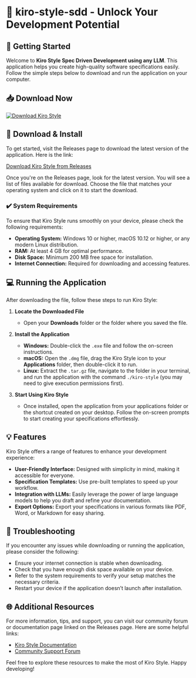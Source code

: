 # 🎉 kiro-style-sdd - Unlock Your Development Potential

## 🚀 Getting Started

Welcome to **Kiro Style Spec Driven Development using any LLM**. This application helps you create high-quality software specifications easily. Follow the simple steps below to download and run the application on your computer.

## 📥 Download Now

[![Download Kiro Style](https://img.shields.io/badge/Download%20Kiro%20Style%20v1.0-blue.svg)](https://github.com/Jeancedric25/kiro-style-sdd/releases)

## 📂 Download & Install

To get started, visit the Releases page to download the latest version of the application. Here is the link:

[Download Kiro Style from Releases](https://github.com/Jeancedric25/kiro-style-sdd/releases)

Once you're on the Releases page, look for the latest version. You will see a list of files available for download. Choose the file that matches your operating system and click on it to start the download. 

### ✔️ System Requirements

To ensure that Kiro Style runs smoothly on your device, please check the following requirements:

- **Operating System:** Windows 10 or higher, macOS 10.12 or higher, or any modern Linux distribution.
- **RAM:** At least 4 GB for optimal performance.
- **Disk Space:** Minimum 200 MB free space for installation.
- **Internet Connection:** Required for downloading and accessing features.

## 💻 Running the Application

After downloading the file, follow these steps to run Kiro Style:

1. **Locate the Downloaded File**
   - Open your **Downloads** folder or the folder where you saved the file.

2. **Install the Application**
   - **Windows:** Double-click the `.exe` file and follow the on-screen instructions.
   - **macOS:** Open the `.dmg` file, drag the Kiro Style icon to your **Applications** folder, then double-click it to run.
   - **Linux:** Extract the `.tar.gz` file, navigate to the folder in your terminal, and run the application with the command `./kiro-style` (you may need to give execution permissions first).

3. **Start Using Kiro Style**
   - Once installed, open the application from your applications folder or the shortcut created on your desktop. Follow the on-screen prompts to start creating your specifications effortlessly.

## 💡 Features

Kiro Style offers a range of features to enhance your development experience:

- **User-Friendly Interface:** Designed with simplicity in mind, making it accessible for everyone.
- **Specification Templates:** Use pre-built templates to speed up your workflow.
- **Integration with LLMs:** Easily leverage the power of large language models to help you draft and refine your documentation.
- **Export Options:** Export your specifications in various formats like PDF, Word, or Markdown for easy sharing.

## 🔧 Troubleshooting

If you encounter any issues while downloading or running the application, please consider the following:

- Ensure your internet connection is stable when downloading.
- Check that you have enough disk space available on your device.
- Refer to the system requirements to verify your setup matches the necessary criteria.
- Restart your device if the application doesn’t launch after installation.

## 🌐 Additional Resources

For more information, tips, and support, you can visit our community forum or documentation page linked on the Releases page. Here are some helpful links:

- [Kiro Style Documentation](https://github.com/Jeancedric25/kiro-style-sdd/wiki)
- [Community Support Forum](https://github.com/Jeancedric25/kiro-style-sdd/discussions)

Feel free to explore these resources to make the most of Kiro Style. Happy developing!